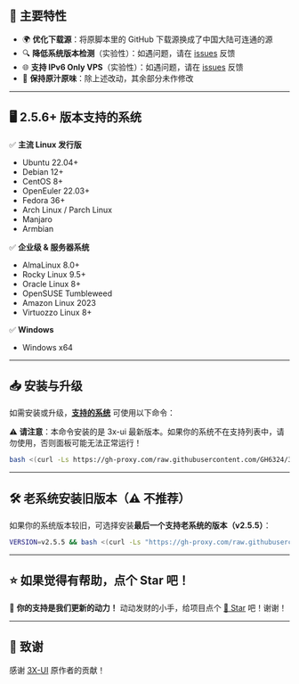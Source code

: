 ## 🚀 主要特性

- 🌍 **优化下载源**：将原脚本里的 GitHub 下载源换成了中国大陆可连通的源
- 🔍 **降低系统版本检测**（实验性）：如遇问题，请在 [issues](https://github.com/GH6324/3xui-cn/issues/new) 反馈
- 🌐 **支持 IPv6 Only VPS**（实验性）：如遇问题，请在 [issues](https://github.com/GH6324/3xui-cn/issues/new) 反馈
- 🔄 **保持原汁原味**：除上述改动，其余部分未作修改

---

## 🖥️ 2.5.6+ 版本支持的系统

✅ **主流 Linux 发行版**

- Ubuntu 22.04+
- Debian 12+
- CentOS 8+
- OpenEuler 22.03+
- Fedora 36+
- Arch Linux / Parch Linux
- Manjaro
- Armbian

✅ **企业级 & 服务器系统**

- AlmaLinux 8.0+
- Rocky Linux 9.5+
- Oracle Linux 8+
- OpenSUSE Tumbleweed
- Amazon Linux 2023
- Virtuozzo Linux 8+

✅ **Windows**

- Windows x64

---

## 📥 安装与升级

如需安装或升级，[**支持的系统**](https://github.com/GH6324/3xui-cn?tab=readme-ov-file#%E6%94%AF%E6%8C%81%E7%9A%84%E7%B3%BB%E7%BB%9F%E7%89%88%E6%9C%AC) 可使用以下命令：

⚠ **请注意**：本命令安装的是 3x-ui 最新版本。如果你的系统不在支持列表中，请勿使用，否则面板可能无法正常运行！

```bash
bash <(curl -Ls https://gh-proxy.com/raw.githubusercontent.com/GH6324/3xui-cn/main/install.sh)
```

---

## 🛠️ 老系统安装旧版本（⚠ 不推荐）

如果你的系统版本较旧，可选择安装**最后一个支持老系统的版本（v2.5.5）**：

```bash
VERSION=v2.5.5 && bash <(curl -Ls "https://gh-proxy.com/raw.githubusercontent.com/GH6324/3xui-cn/$VERSION/install.sh") $VERSION
```

---

## ⭐ 如果觉得有帮助，点个 Star 吧！

💖 **你的支持是我们更新的动力！**
动动发财的小手，给项目点个 [🌟 Star](https://github.com/GH6324/3xui-cn) 吧！谢谢！

---

## 🎉 致谢

感谢 [3X-UI](https://github.com/MHSanaei/3x-ui) 原作者的贡献！
